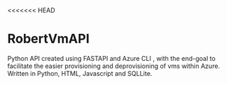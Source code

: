 <<<<<<< HEAD
# RobertVmAPI
Python API created using FASTAPI and Azure CLI , with the end-goal to facilitate the easier provisioning and deprovisioning of vms within Azure.
Written in Python, HTML, Javascript and SQLLite.
